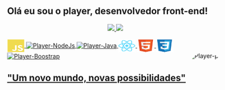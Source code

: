 ## Olá eu sou o player, desenvolvedor front-end!
<div align="center">
  <a href="https://github.com/Player1mene">
  <img height="180em" src="https://github-readme-stats.vercel.app/api?username=Player1mene&show_icons=true&theme=moltack&include_all_commits=true&count_private=true"/>
  <img height="180em" src="https://github-readme-stats.vercel.app/api/top-langs/?username=Player1mene&layout=compact&langs_count=7&theme=moltack"/>
</div>
<div style="display: inline_block"><br>
  <img align="center" alt="Player-Js" height="30" width="40" src="https://raw.githubusercontent.com/devicons/devicon/master/icons/javascript/javascript-plain.svg">
  <img align="center" alt="Player-NodeJs" height="30" width="40" src="https://cdn.jsdelivr.net/gh/devicons/devicon/icons/nodejs/nodejs-original.svg" />
  <img align="center" alt="Player-Java" height="30" width="40" src="https://cdn.jsdelivr.net/gh/devicons/devicon/icons/java/java-original.svg" />
  <img align="center" alt="Player-React" height="30" width="40" src="https://raw.githubusercontent.com/devicons/devicon/master/icons/react/react-original.svg">
  <img align="center" alt="Player-HTML" height="30" width="40" src="https://raw.githubusercontent.com/devicons/devicon/master/icons/html5/html5-original.svg">
  <img align="center" alt="Player-CSS" height="30" width="40" src="https://raw.githubusercontent.com/devicons/devicon/master/icons/css3/css3-original.svg">
  <img align="center" alt="Player-Boostrap" height="30" width="40" src="https://cdn.jsdelivr.net/gh/devicons/devicon/icons/bootstrap/bootstrap-plain.svg">
  <img align="right"  style="border-radius: 500px;" alt="Player-pic" height="150" src="https://cdn.discordapp.com/attachments/800208100816715856/927632305764327454/bd0fdd1bd44923a1cd137.jpg">
</div>
  
  ## "Um novo mundo, novas possibilidades"
 
<div>
</div>
